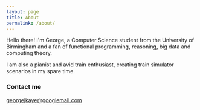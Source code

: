 ```yaml
---
layout: page
title: About
permalink: /about/
---
```


Hello there! I'm George, a Computer Science student from the University of Birmingham and a fan of functional programming, reasoning, big data and computing theory.

I am also a pianist and avid train enthusiast, creating train simulator scenarios in my spare time.

### Contact me

[georgejkaye@googlemail.com](mailto:georgejkaye:googlemail.com)